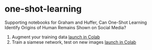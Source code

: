 # one-shot-learning

Supporting notebooks for Graham and Huffer, Can One-Shot Learning Identify Origins of Human Remains Shown on Social Media?

1. Augment your training data [launch in Colab](https://colab.research.google.com/github/bonetrade/one-shot-learning/blob/master/augmenting_images_for_dataset.ipynb)
2. Train a siamese network, test on new images [launch in Colab](https://colab.research.google.com/github/bonetrade/one-shot-learning/blob/master/human_remains_one_shot_learning.ipynb)
